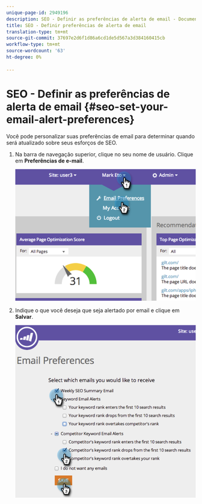 ```yaml
---
unique-page-id: 2949196
description: SEO - Definir as preferências de alerta de email - Documentos do Marketing - Documentação do produto
title: SEO - Definir preferências de alerta de email
translation-type: tm+mt
source-git-commit: 37697e2d6f1d86a6cd1de5d567a3d384160415cb
workflow-type: tm+mt
source-wordcount: '63'
ht-degree: 0%

---
```



# SEO - Definir as preferências de alerta de email {#seo-set-your-email-alert-preferences}

Você pode personalizar suas preferências de email para determinar quando será atualizado sobre seus esforços de SEO.

1. Na barra de navegação superior, clique no seu nome de usuário. Clique em **Preferências de e-mail**.

   ![](assets/image2014-9-17-21-3a23-3a28.png)

1. Indique o que você deseja que seja alertado por email e clique em **Salvar**.

   ![](assets/image2014-9-17-21-3a23-3a33.png)

